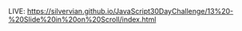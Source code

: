 LIVE: https://silvervian.github.io/JavaScript30DayChallenge/13%20-%20Slide%20in%20on%20Scroll/index.html
